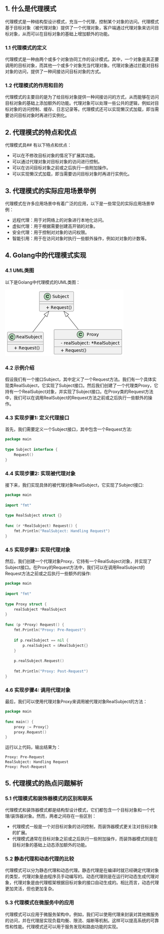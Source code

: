 ## 1. 什么是代理模式
代理模式是一种结构型设计模式，充当一个代理，控制某个对象的访问。代理模式基于目标对象（被代理对象）提供了一个代理对象，客户端通过代理对象来访问目标对象，从而可以在目标对象的基础上增加额外的功能。

### 1.1 代理模式的定义
代理模式是一种由两个或多个对象协同工作的设计模式。其中，一个对象是真正要调用的目标对象，而其他一个或多个对象充当代理对象。代理对象通过拦截对目标对象的访问，提供了一种间接访问目标对象的方式。

### 1.2 代理模式的作用和目的
代理模式的主要目的是为了给目标对象提供一种间接访问的方式，从而能够在访问目标对象的基础上添加额外的功能。代理对象可以处理一些公共的逻辑，例如对目标对象的访问控制、缓存、日志记录等。代理模式还可以实现懒汉式加载，即当需要访问目标对象时再进行实例化。

## 2. 代理模式的特点和优点
代理模式具## 有以下特点和优点：

- 可以在不修改目标对象的情况下扩展其功能。
- 可以通过代理对象对目标对象的访问进行控制。
- 可以在访问目标对象之前或之后执行一些附加操作。
- 可以实现懒汉式加载，即当需要访问目标对象时再进行实例化。

## 3. 代理模式的实际应用场景举例
代理模式在许多应用场景中有着广泛的应用，以下是一些常见的实际应用场景举例：

- 远程代理：用于对网络上的对象进行本地化访问。
- 虚拟代理：用于根据需要创建高开销的对象。
- 安全代理：用于控制对对象的访问权限。
- 智能引用：用于在访问对象时执行一些额外操作，例如对对象的计数等。
## 4. Golang中的代理模式实现
### 4.1 UML类图
以下是Golang中代理模式的UML类图：

![](./img/7-1.png)

### 4.2 示例介绍
假设我们有一个接口Subject，其中定义了一个Request方法。我们有一个具体实现类RealSubject，它实现了Subject接口。然后我们创建了一个代理类Proxy，它持有一个RealSubject对象，并实现了Subject接口。在Proxy类的Request方法中，我们可以在调用RealSubject的Request方法之前或之后执行一些额外的操作。

### 4.3 实现步骤1: 定义代理接口
首先，我们需要定义一个Subject接口，其中包含一个Request方法:
```go
package main

type Subject interface {
    Request()
}
```
### 4.4 实现步骤2: 实现被代理对象
接下来，我们实现具体的被代理对象RealSubject，它实现了Subject接口:
```go
package main

import "fmt"

type RealSubject struct {}

func (r *RealSubject) Request() {
    fmt.Println("RealSubject: Handling Request")
}
```
### 4.5 实现步骤3: 实现代理对象
然后，我们创建一个代理对象Proxy，它持有一个RealSubject对象，并实现了Subject接口。在Proxy的Request方法中，我们可以在调用RealSubject的Request方法之前或之后执行一些额外的操作:
```go
package main

import "fmt"

type Proxy struct {
    realSubject *RealSubject
}

func (p *Proxy) Request() {
    fmt.Println("Proxy: Pre-Request")

    if p.realSubject == nil {
        p.realSubject = &RealSubject{}
    }

    p.realSubject.Request()

    fmt.Println("Proxy: Post-Request")
}
```
### 4.6 实现步骤4: 调用代理对象
最后，我们可以使用代理对象Proxy来调用被代理对象RealSubject的方法：
```go
package main

func main() {
    proxy := Proxy{}
    proxy.Request()
}
```
运行以上代码，输出结果为：

```
Proxy: Pre-Request
RealSubject: Handling Request
Proxy: Post-Request
```
## 5. 代理模式的热点问题解析
### 5.1 代理模式和装饰器模式的区别和联系
代理模式和装饰器模式都是结构型设计模式，它们都包含一个目标对象和一个代理/装饰器对象。然而，两者之间存在一些区别：

- 代理模式一般是一个对目标对象的访问控制，而装饰器模式更关注对目标对象的扩展。
- 代理模式通常在目标对象之前或之后执行一些附加操作，而装饰器模式则是在目标对象的基础上动态添加额外的功能。

### 5.2 静态代理和动态代理的比较
代理模式可以分为静态代理和动态代理。静态代理是在编译时就已经确定代理对象的类型，代理对象是由程序员手动编写的。动态代理则是在运行时动态生成代理对象，代理对象是由代理框架根据目标对象的接口自动生成的。相比而言，动态代理更加灵活，但也更加复杂。

### 5.3 代理模式在微服务中的应用
代理模式可以应用于微服务架构中。例如，我们可以使用代理来封装对其他微服务的访问，并在代理层实现负载均衡、限流、熔断等机制。这样可以提高系统的可靠性和性能。代理模式还可以用于服务发现和路由功能的实现。